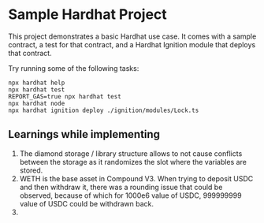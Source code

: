 # Sample Hardhat Project

This project demonstrates a basic Hardhat use case. It comes with a sample contract, a test for that contract, and a Hardhat Ignition module that deploys that contract.

Try running some of the following tasks:

```shell
npx hardhat help
npx hardhat test
REPORT_GAS=true npx hardhat test
npx hardhat node
npx hardhat ignition deploy ./ignition/modules/Lock.ts
```

## Learnings while implementing

1. The diamond storage / library structure allows to not cause conflicts between the storage as it randomizes the slot where the variables are stored.
2. WETH is the base asset in Compound V3. When trying to deposit USDC and then withdraw it, there was a rounding issue that could be observed, because of which for 1000e6 value of USDC, 999999999 value of USDC could be withdrawn back.
3.
